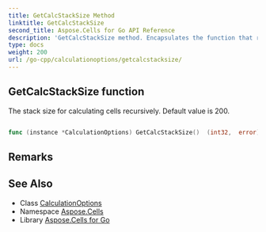 ```yaml
---
title: GetCalcStackSize Method 
linktitle: GetCalcStackSize
second_title: Aspose.Cells for Go API Reference
description: 'GetCalcStackSize method. Encapsulates the function that represents getcalcstacksize in Go.'
type: docs
weight: 200
url: /go-cpp/calculationoptions/getcalcstacksize/
---
```


## GetCalcStackSize function

The stack size for calculating cells recursively. Default value is 200.

```go

func (instance *CalculationOptions) GetCalcStackSize()  (int32,  error) 

```

## Remarks


## See Also

* Class [CalculationOptions](../)
* Namespace [Aspose.Cells](../../)
* Library [Aspose.Cells for Go](../../../)

